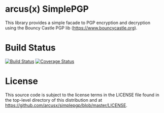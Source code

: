 # arcus(x) SimplePGP
This library provides a simple facade to PGP encryption and decryption using
the Bouncy Castle PGP lib (https://www.bouncycastle.org).

# Build Status
[![Build Status](https://travis-ci.org/arcusx/simplepgp.svg)](https://travis-ci.org/arcusx/simplepgp)
[![Coverage Status](https://coveralls.io/repos/arcusx/simplepgp/badge.svg?branch=master&service=github)](https://coveralls.io/github/arcusx/simplepgp?branch=master)

# License
This source code is subject to the license terms in the LICENSE file found in
the top-level directory of this distribution and at 
https://github.com/arcusx/simplepgp/blob/master/LICENSE.
